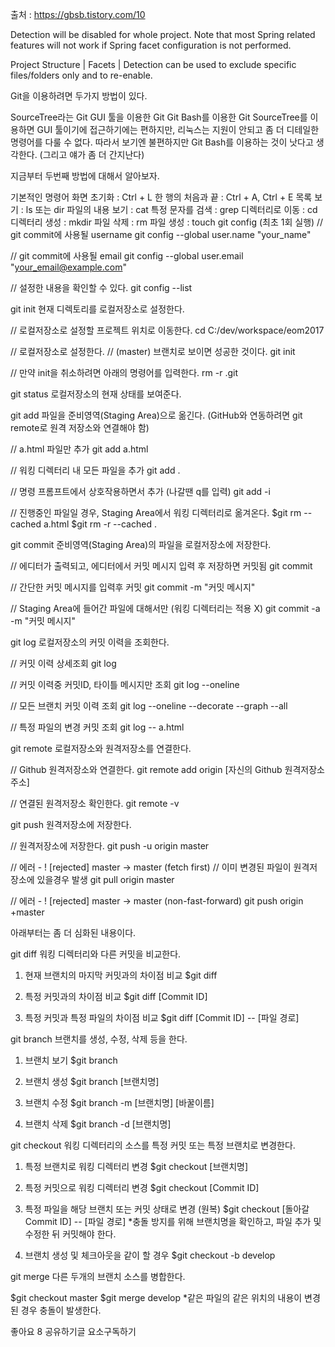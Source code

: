 출처 : https://gbsb.tistory.com/10

Detection will be disabled for whole project.
Note that most Spring related features will not work if Spring facet configuration is not performed.

Project Structure | Facets | Detection
can be used to exclude specific files/folders only and to re-enable.

Git을 이용하려면 두가지 방법이 있다.

SourceTree라는 Git GUI 툴을 이용한 Git
Git Bash를 이용한 Git
SourceTree를 이용하면 GUI 툴이기에 접근하기에는 편하지만, 리눅스는 지원이 안되고 좀 더 디테일한 명령어를 다룰 수 없다. 따라서 보기엔 불편하지만 Git Bash를 이용하는 것이 낫다고 생각한다. (그리고 얘가 좀 더 간지난다)

지금부터 두번째 방법에 대해서 알아보자.

기본적인 명령어
화면 초기화 : Ctrl + L
한 행의 처음과 끝 : Ctrl + A, Ctrl + E
목록 보기 : ls 또는 dir
파일의 내용 보기 : cat
특정 문자를 검색 : grep
디렉터리로 이동 : cd
디렉터리 생성 : mkdir
파일 삭제 : rm
파일 생성 : touch
git config (최초 1회 실행)
// git commit에 사용될 username
git config --global user.name "your_name"
 
// git commit에 사용될 email
git config --global user.email "your_email@example.com"
 
// 설정한 내용을 확인할 수 있다.
git config --list
 
 
git init
현재 디렉토리를 로컬저장소로 설정한다.

// 로컬저장소로 설정할 프로젝트 위치로 이동한다.
cd C:/dev/workspace/eom2017
 
// 로컬저장소로 설정한다.
// (master) 브랜치로 보이면 성공한 것이다.
git init
 
// 만약 init을 취소하려면 아래의 명령어를 입력한다.
rm -r .git
 
git status
로컬저장소의 현재 상태를 보여준다.


git add
파일을 준비영역(Staging Area)으로 옮긴다. (GitHub와 연동하려면 git remote로 원격 저장소와 연결해야 함)

// a.html 파일만 추가
git add a.html
 
// 워킹 디렉터리 내 모든 파일을 추가
git add .
 
// 명령 프롬프트에서 상호작용하면서 추가 (나갈땐 q를 입력)
git add -i
 
// 진행중인 파일일 경우, Staging Area에서 워킹 디렉터리로 옮겨온다. 
$git rm --cached a.html
$git rm -r --cached .
 
git commit
준비영역(Staging Area)의 파일을 로컬저장소에 저장한다.

// 에디터가 출력되고, 에디터에서 커밋 메시지 입력 후 저장하면 커밋됨
git commit
 
// 간단한 커밋 메시지를 입력후 커밋
git commit -m "커밋 메시지"
 
// Staging Area에 들어간 파일에 대해서만 (워킹 디렉터리는 적용 X)
git commit -a -m "커밋 메시지"
 
git log
로컬저장소의 커밋 이력을 조회한다.

// 커밋 이력 상세조회
git log 
 
// 커밋 이력중 커밋ID, 타이틀 메시지만 조회
git log --oneline
 
// 모든 브랜치 커밋 이력 조회
git log --oneline --decorate --graph --all
 
// 특정 파일의 변경 커밋 조회
git log -- a.html
 
git remote
로컬저장소와 원격저장소를 연결한다.

// Github 원격저장소와 연결한다.
git remote add origin [자신의 Github 원격저장소 주소]
 
// 연결된 원격저장소 확인한다.
git remote -v
 
 

git push
원격저장소에 저장한다.

// 원격저장소에 저장한다.
git push -u origin master
 
// 에러 - ! [rejected] master -> master (fetch first)
// 이미 변경된 파일이 원격저장소에 있을경우 발생
git pull origin master 
 
// 에러 - ! [rejected] master -> master (non-fast-forward)
git push origin +master
 
 
아래부터는 좀 더 심화된 내용이다.

git diff
워킹 디렉터리와 다른 커밋을 비교한다.

1) 현재 브랜치의 마지막 커밋과의 차이점 비교
$git diff

2) 특정 커밋과의 차이점 비교
$git diff [Commit ID]

3) 특정 커밋과 특정 파일의 차이점 비교
$git diff [Commit ID] -- [파일 경로]

git branch
브랜치를 생성, 수정, 삭제 등을 한다.

1) 브랜치 보기
$git branch

2) 브랜치 생성
$git branch [브랜치명]

3) 브랜치 수정
$git branch -m [브랜치명] [바꿀이름]

4) 브랜치 삭제
$git branch -d [브랜치명]

git checkout
워킹 디렉터리의 소스를 특정 커밋 또는 특정 브랜치로 변경한다.

1) 특정 브랜치로 워킹 디렉터리 변경
$git checkout [브랜치명]

2) 특정 커밋으로 워킹 디렉터리 변경
$git checkout [Commit ID]

 

3) 특정 파일을 해당 브랜치 또는 커밋 상태로 변경 (원복)
$git checkout [돌아갈 Commit ID] -- [파일 경로]
*충돌 방지를 위해 브랜치명을 확인하고, 파일 추가 및 수정한 뒤 커밋해야 한다.

4) 브랜치 생성 및 체크아웃을 같이 할 경우
$git checkout -b develop

git merge
다른 두개의 브랜치 소스를 병합한다.

$git checkout master
$git merge develop
*같은 파일의 같은 위치의 내용이 변경된 경우 충돌이 발생한다.


좋아요 8
공유하기글 요소구독하기

